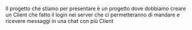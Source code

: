 Il progetto che stiamo per presentare è un progetto dove dobbiamo creare un Client che fatto il login nei server che ci permetteranno di mandare e ricevere messaggi in una chat con più Client 
